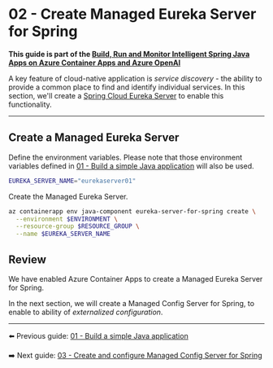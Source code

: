 # 02 - Create Managed Eureka Server for Spring

__This guide is part of the [Build, Run and Monitor Intelligent Spring Java Apps on Azure Container Apps and Azure OpenAI](../README.md)__

A key feature of cloud-native application is *service discovery* - the ability to provide a common place to find and identify individual services. In this section, we'll create a [Spring Cloud Eureka Server](https://spring.io/projects/spring-cloud-netflix) to enable this functionality.

---

## Create a Managed Eureka Server

Define the environment variables. Please note that those environment variables defined in [01 - Build a simple Java application](../01-build-a-simple-java-application/README.md) will also be used.

```bash
EUREKA_SERVER_NAME="eurekaserver01"
```

Create the Managed Eureka Server.

```bash
az containerapp env java-component eureka-server-for-spring create \
  --environment $ENVIRONMENT \
  --resource-group $RESOURCE_GROUP \
  --name $EUREKA_SERVER_NAME
```

## Review

We have enabled Azure Container Apps to create a Managed Eureka Server for Spring.

In the next section, we will create a Managed Config Server for Spring, to enable to ability of *externalized configuration*.

---

⬅️ Previous guide: [01 - Build a simple Java application](../01-build-a-simple-java-application/README.md)

➡️ Next guide: [03 - Create and configure Managed Config Server for Spring](../03-create-and-configure-managed-config-server-for-spring/README.md)
